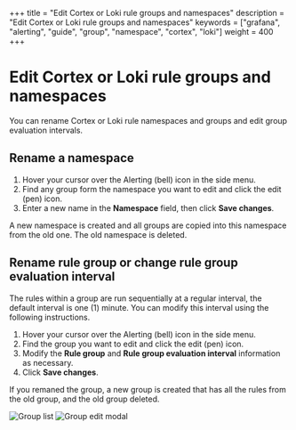 +++
title = "Edit Cortex or Loki rule groups and namespaces"
description = "Edit Cortex or Loki rule groups and namespaces"
keywords = ["grafana", "alerting", "guide", "group", "namespace", "cortex", "loki"]
weight = 400
+++

# Edit Cortex or Loki rule groups and namespaces

You can rename Cortex or Loki rule namespaces and groups and edit group evaluation intervals.

## Rename a namespace

1. Hover your cursor over the Alerting (bell) icon in the side menu.
1. Find any group form the namespace you want to edit and click the edit (pen) icon.
1. Enter a new name in the  **Namespace** field, then click **Save changes**.

A new namespace is created and all groups are copied into this namespace from the old one. The old namespace is deleted.

## Rename rule group or change rule group evaluation interval

The rules within a group are run sequentially at a regular interval, the default interval is one (1) minute. You can modify this interval using the following instructions.

1. Hover your cursor over the Alerting (bell) icon in the side menu.
1. Find the group you want to edit and click the edit (pen) icon.
1. Modify the **Rule group** and **Rule group evaluation interval** information as necessary.
1. Click **Save changes**.

If you remaned the group, a new group is created that has all the rules from the old group, and the old group deleted.

![Group list](/static/img/docs/alerting/unified/rule-list-edit-cortex-loki-icon-8-2.png 'Rule group list screenshot')
![Group edit modal](/static/img/docs/alerting/unified/rule-list-cortex-loki-edit-ns-group-8-2.png 'Rule group edit modal screenshot')